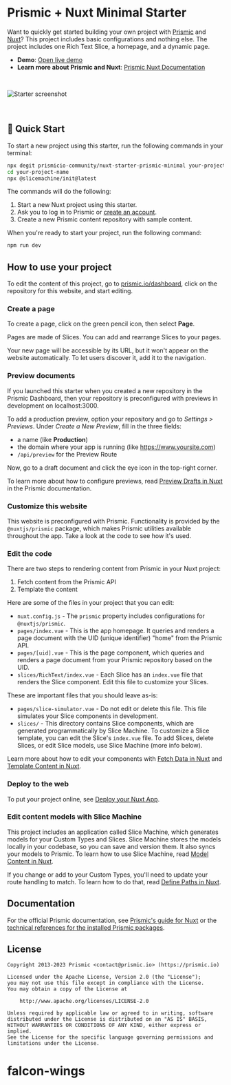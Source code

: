 # Prismic + Nuxt Minimal Starter

Want to quickly get started building your own project with [Prismic][prismic] and [Nuxt][nuxt]? This project includes basic configurations and nothing else. The project includes one Rich Text Slice, a homepage, and a dynamic page.

- **Demo**: [Open live demo][live-demo]
- **Learn more about Prismic and Nuxt**: [Prismic Nuxt Documentation][prismic-docs]

&nbsp;

![Starter screenshot](https://user-images.githubusercontent.com/31219208/228820114-98993841-0b14-40cf-9f39-1b81effe752f.png)

&nbsp;

## 🚀 Quick Start

To start a new project using this starter, run the following commands in your terminal:

```sh
npx degit prismicio-community/nuxt-starter-prismic-minimal your-project-name
cd your-project-name
npx @slicemachine/init@latest
```

The commands will do the following:

1. Start a new Nuxt project using this starter.
2. Ask you to log in to Prismic or [create an account][prismic-sign-up].
3. Create a new Prismic content repository with sample content.

When you're ready to start your project, run the following command:

```sh
npm run dev
```

## How to use your project

To edit the content of this project, go to [prismic.io/dashboard](https://prismic.io/dashboard), click on the repository for this website, and start editing.

### Create a page

To create a page, click on the green pencil icon, then select **Page**.

Pages are made of Slices. You can add and rearrange Slices to your pages.

Your new page will be accessible by its URL, but it won't appear on the website automatically. To let users discover it, add it to the navigation.

### Preview documents

If you launched this starter when you created a new repository in the Prismic Dashboard, then your repository is preconfigured with previews in development on localhost:3000.

To add a production preview, option your repository and go to _Settings > Previews_. Under _Create a New Preview_, fill in the three fields:

- a name (like **Production**)
- the domain where your app is running (like <https://www.yoursite.com>)
- `/api/preview` for the Preview Route

Now, go to a draft document and click the eye icon in the top-right corner.

To learn more about how to configure previews, read [Preview Drafts in Nuxt](https://prismic.io/docs/technologies/nuxt-preview-drafts) in the Prismic documentation.

### Customize this website

This website is preconfigured with Prismic. Functionality is provided by the `@nuxtjs/prismic` package, which makes Prismic utilities available throughout the app. Take a look at the code to see how it's used.

### Edit the code

There are two steps to rendering content from Prismic in your Nuxt project:

1. Fetch content from the Prismic API
2. Template the content

Here are some of the files in your project that you can edit:

- `nuxt.config.js` - The `prismic` property includes configurations for `@nuxtjs/prismic`.
- `pages/index.vue` - This is the app homepage. It queries and renders a page document with the UID (unique identifier) "home" from the Prismic API.
- `pages/[uid].vue` - This is the page component, which queries and renders a page document from your Prismic repository based on the UID.
- `slices/RichText/index.vue` - Each Slice has an `index.vue` file that renders the Slice component. Edit this file to customize your Slices.

These are important files that you should leave as-is:

- `pages/slice-simulator.vue` - Do not edit or delete this file. This file simulates your Slice components in development.
- `slices/` - This directory contains Slice components, which are generated programmatically by Slice Machine. To customize a Slice template, you can edit the Slice's `index.vue` file. To add Slices, delete Slices, or edit Slice models, use Slice Machine (more info below).

Learn more about how to edit your components with [Fetch Data in Nuxt](https://prismic.io/docs/technologies/nuxt-fetch-data) and [Template Content in Nuxt](https://prismic.io/docs/technologies/nuxt-template-content).

### Deploy to the web

To put your project online, see [Deploy your Nuxt App](https://prismic.io/docs/technologies/nuxt-deploy).

### Edit content models with Slice Machine

This project includes an application called Slice Machine, which generates models for your Custom Types and Slices. Slice Machine stores the models locally in your codebase, so you can save and version them. It also syncs your models to Prismic. To learn how to use Slice Machine, read [Model Content in Nuxt](https://prismic.io/docs/technologies/nuxt-model-content).

If you change or add to your Custom Types, you'll need to update your route handling to match. To learn how to do that, read [Define Paths in Nuxt](https://prismic.io/docs/technologies/nuxt-define-routes).

## Documentation

For the official Prismic documentation, see [Prismic's guide for Nuxt](prismic-docs) or the [technical references for the installed Prismic packages](https://prismic.io/docs/technologies/technical-references).

## License

```
Copyright 2013-2023 Prismic <contact@prismic.io> (https://prismic.io)

Licensed under the Apache License, Version 2.0 (the "License");
you may not use this file except in compliance with the License.
You may obtain a copy of the License at

    http://www.apache.org/licenses/LICENSE-2.0

Unless required by applicable law or agreed to in writing, software
distributed under the License is distributed on an "AS IS" BASIS,
WITHOUT WARRANTIES OR CONDITIONS OF ANY KIND, either express or implied.
See the License for the specific language governing permissions and
limitations under the License.
```

[prismic]: https://prismic.io
[prismic-docs]: https://prismic.io/docs/nuxt-3-setup
[prismic-sign-up]: https://prismic.io/dashboard/signup
[nuxt]: https://nuxt.com
[live-demo]: https://nuxt-starter-prismic-minimal.vercel.app
# falcon-wings

